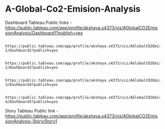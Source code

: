 # A-Global-Co2-Emision-Analysis



  Dashboard Tableau Public links -  https://public.tableau.com/app/profile/akshaya.s4373/viz/AGlobalCO2EmissionAnalysis/Dashboard1?publish=yes

                                    https://public.tableau.com/app/profile/akshaya.s4373/viz/AGlobalCO2EmissionAnalysis-1/Dashboard2?publish=yes

                                    https://public.tableau.com/app/profile/akshaya.s4373/viz/AGlobalCO2EmissionAnalysis-2/Dashboard3?publish=yes

                                    https://public.tableau.com/app/profile/akshaya.s4373/viz/AGlobalCO2EmissionAnalysis-3/Dashboard4?publish=yes

                                    https://public.tableau.com/app/profile/akshaya.s4373/viz/AGlobalCO2EmissionAnalysis-4/Dashboard5?publish=yes

   Story Tableau Public link -      https://public.tableau.com/app/profile/akshaya.s4373/viz/AGlobalCO2EmissionAnalysis-Story/Story1
